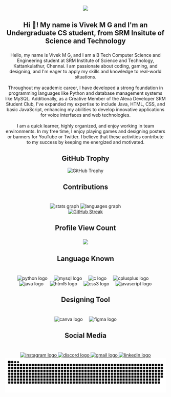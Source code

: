 <br clear="both">

<div align="center">
  <img height="300" src="https://user-images.githubusercontent.com/74038190/241765440-80728820-e06b-4f96-9c9e-9df46f0cc0a5.gif"  />
</div>

###

<h2 align="center">Hi 👋! My name is Vivek M G and I'm an Undergraduate CS student, from SRM Insitute of Science and Technology</h2>

###

<p align="center">Hello, my name is Vivek M G, and I am a B Tech Computer Science and Engineering student at SRM Institute of Science and Technology, Kattankulathur, Chennai. I am passionate about coding, gaming, and designing, and I'm eager to apply my skills and knowledge to real-world situations.<br><br>Throughout my academic career, I have developed a strong foundation in programming languages like Python and database management systems like MySQL. Additionally, as a Creative Member of the Alexa Developer SRM Student Club, I've expanded my expertise to include Java, HTML, CSS, and basic JavaScript, enhancing my abilities to develop innovative applications for voice interfaces and web technologies.<br><br>I am a quick learner, highly organized, and enjoy working in team environments. In my free time, I enjoy playing games and designing posters or banners for YouTube or Twitter. I believe that these activities contribute to my success by keeping me energized and motivated.</p>

###
<div align="center">
  <h2>GitHub Trophy</h2>
  <img src="https://github-profile-trophy.vercel.app/?username=Wiiwake3101&theme=dracula" alt="GitHub Trophy" />
</div>
<h2 align="center">Contributions</h2>

###

<br clear="both">

<div align="center">
  <img src="https://github-readme-stats.vercel.app/api?username=Wiiwake3101&hide_title=false&hide_rank=false&show_icons=true&include_all_commits=true&count_private=true&disable_animations=false&theme=dracula&locale=en&hide_border=false&order=1" height="150" alt="stats graph"  />
  <img src="https://github-readme-stats.vercel.app/api/top-langs?username=Wiiwake3101&locale=en&hide_title=false&layout=compact&card_width=320&langs_count=5&theme=dracula&hide_border=false&order=2" height="150" alt="languages graph"  />
  <br clear="both">
  <a href="https://git.io/streak-stats"><img src="https://streak-stats.demolab.com?user=Wiiwake3101&theme=dark" alt="GitHub Streak" /></a>
</div>

###

<h2 align="center">Profile View Count</h2>

###

<div align="center">
  <img src="https://profile-counter.glitch.me/Wiiwake3101/count.svg?"  />
</div>

###

<h2 align="center">Language Known</h2>

###

<br clear="both">

<div align="center">
  <img src="https://cdn.jsdelivr.net/gh/devicons/devicon/icons/python/python-original.svg" height="30" alt="python logo"  />
  <img width="12" />
  <img src="https://cdn.jsdelivr.net/gh/devicons/devicon/icons/mysql/mysql-original.svg" height="30" alt="mysql logo"  />
  <img width="12" />
  <img src="https://cdn.jsdelivr.net/gh/devicons/devicon/icons/c/c-original.svg" height="30" alt="c logo"  />
  <img width="12" />
  <img src="https://cdn.jsdelivr.net/gh/devicons/devicon/icons/cplusplus/cplusplus-original.svg" height="30" alt="cplusplus logo"  />
  <img width="12" />
  <img src="https://cdn.jsdelivr.net/gh/devicons/devicon/icons/java/java-original.svg" height="30" alt="java logo"  />
  <img width="12" />
  <img src="https://cdn.jsdelivr.net/gh/devicons/devicon/icons/html5/html5-original.svg" height="30" alt="html5 logo"  />
  <img width="12" />
  <img src="https://cdn.jsdelivr.net/gh/devicons/devicon/icons/css3/css3-original.svg" height="30" alt="css3 logo"  />
  <img width="12" />
  <img src="https://cdn.jsdelivr.net/gh/devicons/devicon/icons/javascript/javascript-original.svg" height="30" alt="javascript logo"  />
</div>

###

<h2 align="center">Designing Tool</h2>

###

<br clear="both">

<div align="center">
  <img src="https://cdn.jsdelivr.net/gh/devicons/devicon/icons/canva/canva-original.svg" height="40" alt="canva logo"  />
  <img width="12" />
  <img src="https://cdn.jsdelivr.net/gh/devicons/devicon/icons/figma/figma-original.svg" height="40" alt="figma logo"  />
</div>

###

<h2 align="center">Social Media</h2>

###

<br clear="both">

<div align="center">
  <a href="https://www.instagram.com/wiiwake_3101/" target="_blank">
    <img src="https://img.shields.io/static/v1?message=Instagram&logo=instagram&label=&color=E4405F&logoColor=white&labelColor=&style=for-the-badge" height="35" alt="instagram logo"  />
  </a>
  <a href="https://discordapp.com/users/wiiwake_3101" target="_blank">
    <img src="https://img.shields.io/static/v1?message=Discord&logo=discord&label=&color=7289DA&logoColor=white&labelColor=&style=for-the-badge" height="35" alt="discord logo"  />
  </a>
  <a href="mailto:vm4512@srmist.edu.in?cc=vivekmg31@gmail.com" target="_blank">
    <img src="https://img.shields.io/static/v1?message=Gmail&logo=gmail&label=&color=D14836&logoColor=white&labelColor=&style=for-the-badge" height="35" alt="gmail logo"  />
  </a>
  <a href="https://www.linkedin.com/in/vm4512/" target="_blank">
    <img src="https://img.shields.io/static/v1?message=LinkedIn&logo=linkedin&label=&color=0077B5&logoColor=white&labelColor=&style=for-the-badge" height="35" alt="linkedin logo"  />
  </a>
</div>

<picture>
  <source media="(prefers-color-scheme: dark)" srcset="https://raw.githubusercontent.com/platane/platane/output/github-contribution-grid-snake-dark.svg">
  <source media="(prefers-color-scheme: light)" srcset="https://raw.githubusercontent.com/platane/platane/output/github-contribution-grid-snake.svg">
  <img alt="github contribution grid snake animation" src="https://raw.githubusercontent.com/platane/platane/output/github-contribution-grid-snake.svg">
</picture>

###
